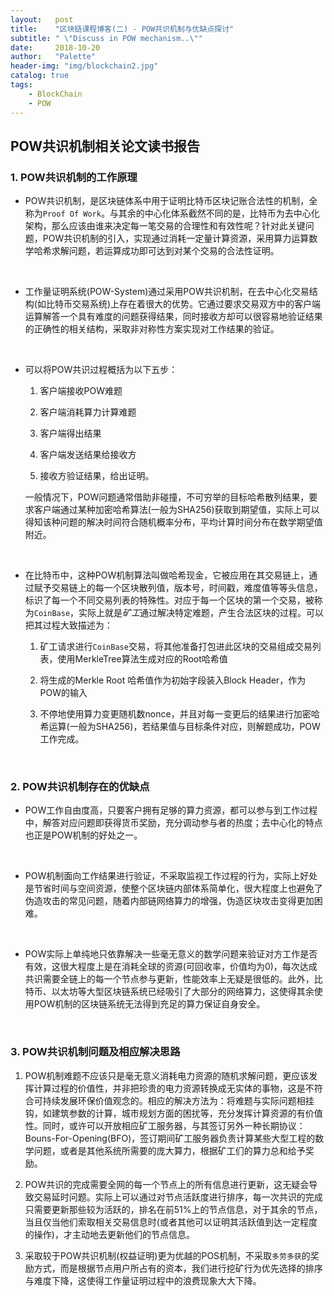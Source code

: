 ```yaml
---
layout:   post
title:    "区块链课程博客(二) - POW共识机制与优缺点探讨"
subtitle: " \"Discuss in POW mechanism..\""
date:     2018-10-20
author:   "Palette"
header-img: "img/blockchain2.jpg"
catalog: true
tags:
    - BlockChain
    - POW
---
```


## POW共识机制相关论文读书报告

### 1. POW共识机制的工作原理
* POW共识机制，是区块链体系中用于证明比特币区块记账合法性的机制，全称为`Proof Of Work`。与其余的中心化体系截然不同的是，比特币为去中心化架构，那么应该由谁来决定每一笔交易的合理性和有效性呢？针对此关键问题，POW共识机制的引入，实现通过消耗一定量计算资源，采用算力运算数学哈希求解问题，若运算成功即可达到对某个交易的合法性证明。

  ​

* 工作量证明系统(POW-System)通过采用POW共识机制，在去中心化交易结构(如比特币交易系统)上存在着很大的优势。它通过要求交易双方中的客户端运算解答一个具有难度的问题获得结果，同时接收方却可以很容易地验证结果的正确性的相关结构，采取非对称性方案实现对工作结果的验证。

  ​

* 可以将POW共识过程概括为以下五步：
  1. 客户端接收POW难题  

  2. 客户端消耗算力计算难题  

  3. 客户端得出结果  

  4. 客户端发送结果给接收方  

  5. 接收方验证结果，给出证明。

   一般情况下，POW问题通常借助非碰撞，不可穷举的目标哈希散列结果，要求客户端通过某种加密哈希算法(一般为SHA256)获取到期望值，实际上可以得知该种问题的解决时间符合随机概率分布，平均计算时间分布在数学期望值附近。

  ​

* 在比特币中，这种POW机制算法叫做哈希现金，它被应用在其交易链上，通过赋予交易链上的每一个区块散列值，版本号，时间戳，难度值等等头信息，标识了每一个不同交易列表的特殊性。对应于每一个区块的第一个交易，被称为`CoinBase`，实际上就是*矿工*通过解决特定难题，产生合法区块的过程。可以把其过程大致描述为：
  1. 矿工请求进行`CoinBase`交易，将其他准备打包进此区块的交易组成交易列表，使用MerkleTree算法生成对应的Root哈希值  

  2. 将生成的Merkle Root 哈希值作为初始字段装入Block Header，作为POW的输入  

  3. 不停地使用算力变更随机数nonce，并且对每一变更后的结果进行加密哈希运算(一般为SHA256)，若结果值与目标条件对应，则解题成功，POW工作完成。

     ​

### 2. POW共识机制存在的优缺点
* POW工作自由度高，只要客户拥有足够的算力资源，都可以参与到工作过程中，解答对应问题即获得货币奖励，充分调动参与者的热度；去中心化的特点也正是POW机制的好处之一。

  ​

* POW机制面向工作结果进行验证，不采取监视工作过程的行为，实际上好处是节省时间与空间资源，使整个区块链内部体系简单化，很大程度上也避免了伪造攻击的常见问题，随着内部链网络算力的增强，伪造区块攻击变得更加困难。

  ​

* POW实际上单纯地只依靠解决一些毫无意义的数学问题来验证对方工作是否有效，这很大程度上是在消耗全球的资源(可回收率，价值均为0)，每次达成共识需要全链上的每一个节点参与更新，性能效率上无疑是很低的。此外，比特币、以太坊等大型区块链系统已经吸引了大部分的网络算力，这使得其余使用POW机制的区块链系统无法得到充足的算力保证自身安全。

  ​


### 3. POW共识机制问题及相应解决思路
1. POW机制难题不应该只是毫无意义消耗电力资源的随机求解问题，更应该发挥计算过程的价值性，并非把珍贵的电力资源转换成无实体的事物，这是不符合可持续发展环保价值观念的。相应的解决方法为：将难题与实际问题相挂钩，如建筑参数的计算，城市规划方面的困扰等，充分发挥计算资源的有价值性。同时，或许可以开放相应矿工服务器，与其签订另外一种长期协议：Bouns-For-Opening(BFO)，签订期间矿工服务器负责计算某些大型工程的数学问题，或者是其他系统所需要的庞大算力，根据矿工们的算力总和给予奖励。

 
2. POW共识的完成需要全网的每一个节点上的所有信息进行更新，这无疑会导致交易延时问题。实际上可以通过对节点活跃度进行排序，每一次共识的完成只需要更新那些较为活跃的，排名在前51%上的节点信息，对于其余的节点，当且仅当他们索取相关交易信息时(或者其他可以证明其活跃值到达一定程度的操作)，才主动地去更新他们的节点信息。

3. 采取较于POW共识机制(权益证明)更为优越的POS机制，不采取`多劳多获`的奖励方式，而是根据节点用户所占有的资本，我们进行挖矿行为优先选择的排序与难度下降，这使得工作量证明过程中的浪费现象大大下降。